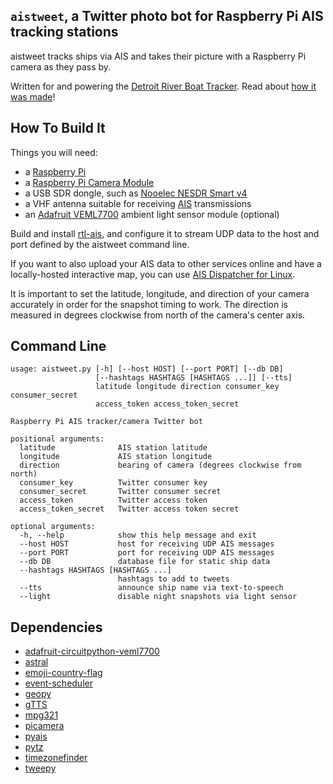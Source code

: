 `aistweet`, a Twitter photo bot for Raspberry Pi AIS tracking stations
----------------------------------------------------------------------

aistweet tracks ships via AIS and takes their picture with a Raspberry Pi
camera as they pass by.

Written for and powering the [Detroit River Boat Tracker]. Read about
[how it was made](story.md)!

How To Build It
---------------

Things you will need:

  - a [Raspberry Pi]
  - a [Raspberry Pi Camera Module]
  - a USB SDR dongle, such as [Nooelec NESDR Smart v4]
  - a VHF antenna suitable for receiving [AIS] transmissions
  - an [Adafruit VEML7700] ambient light sensor module (optional)

Build and install [rtl-ais], and configure it to stream UDP data to the host
and port defined by the aistweet command line.

If you want to also upload your AIS data to other services online and have a
locally-hosted interactive map, you can use [AIS Dispatcher for Linux].

It is important to set the latitude, longitude, and direction of your camera
accurately in order for the snapshot timing to work. The direction is measured
in degrees clockwise from north of the camera's center axis.

Command Line
------------
```
usage: aistweet.py [-h] [--host HOST] [--port PORT] [--db DB]
                   [--hashtags HASHTAGS [HASHTAGS ...]] [--tts]
                   latitude longitude direction consumer_key consumer_secret
                   access_token access_token_secret

Raspberry Pi AIS tracker/camera Twitter bot

positional arguments:
  latitude              AIS station latitude
  longitude             AIS station longitude
  direction             bearing of camera (degrees clockwise from north)
  consumer_key          Twitter consumer key
  consumer_secret       Twitter consumer secret
  access_token          Twitter access token
  access_token_secret   Twitter access token secret

optional arguments:
  -h, --help            show this help message and exit
  --host HOST           host for receiving UDP AIS messages
  --port PORT           port for receiving UDP AIS messages
  --db DB               database file for static ship data
  --hashtags HASHTAGS [HASHTAGS ...]
                        hashtags to add to tweets
  --tts                 announce ship name via text-to-speech
  --light               disable night snapshots via light sensor
```

Dependencies
------------
  - [adafruit-circuitpython-veml7700](https://pypi.org/project/adafruit-circuitpython-veml7700/)
  - [astral](https://pypi.org/project/astral/)
  - [emoji-country-flag](https://pypi.org/project/emoji-country-flag/)
  - [event-scheduler](https://pypi.org/project/event-scheduler/)
  - [geopy](https://pypi.org/project/geopy/)
  - [gTTS](https://pypi.org/project/gTTS/)
  - [mpg321](http://mpg321.sourceforge.net/)
  - [picamera](https://pypi.org/project/picamera/)
  - [pyais](https://pypi.org/project/pyais/)
  - [pytz](https://pypi.org/project/pytz/)
  - [timezonefinder](https://pypi.org/project/timezonefinder/)
  - [tweepy](https://pypi.org/project/tweepy/)

[Detroit River Boat Tracker]: https://twitter.com/detroitships
[AIS]: https://en.wikipedia.org/wiki/Automatic_identification_system
[Nooelec NESDR Smart v4]: https://www.nooelec.com/store/sdr/sdr-receivers/nesdr-smart-sdr.html
[Raspberry Pi]: https://www.raspberrypi.org/
[Raspberry Pi Camera Module]: https://www.raspberrypi.org/products/camera-module-v2/
[Adafruit VEML7700]: http://learn.adafruit.com/adafruit-veml7700
[AIS Dispatcher for Linux]: https://www.aishub.net/ais-dispatcher?tab=linux
[rtl-ais]: https://github.com/dgiardini/rtl-ais
